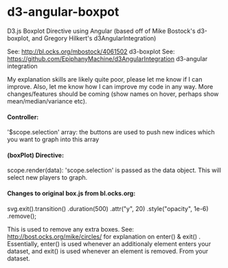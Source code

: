 d3-angular-boxpot
=================

D3.js Boxplot Directive using Angular 
(based off of Mike Bostock's d3-boxplot, and Gregory Hilkert's d3AngularIntegration)

See: http://bl.ocks.org/mbostock/4061502   d3-boxplot
See: https://github.com/EpiphanyMachine/d3AngularIntegration   d3-angular integration

My explanation skills are likely quite poor, please let me know if I can improve. Also, let me know how I can improve my code in any way. More changes/features should be coming (show names on hover, perhaps show mean/median/variance etc).







<h4><b> Controller: </b></h4>
'$scope.selection' array: the buttons are used to push new indices which you want to graph into this array




<b><h4> (boxPlot) Directive: </b></h4>
scope.render(data): 'scope.selection' is passed as the data object. This will select new players to graph.



<b><h4> Changes to original box.js from bl.ocks.org: </b></h4>
svg.exit().transition()
    .duration(500)
    .attr("y", 20)
    .style("opacity", 1e-6)
    .remove();
    
This is used to remove any extra boxes. See: http://bost.ocks.org/mike/circles/ for explanation on enter() & exit() .
Essentially, enter() is used whenever an additionaly element enters your dataset, and exit() is used whenever an element is removed. From your dataset.

